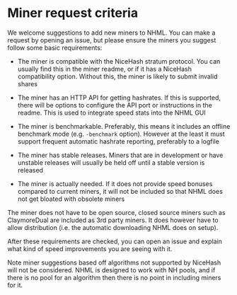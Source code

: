 # Miner request criteria

We welcome suggestions to add new miners to NHML. You can make a request by opening an issue, but please ensure the miners you suggest follow some basic requirements:

* The miner is compatible with the NiceHash stratum protocol. You can usually find this in the miner readme, or if it has a NiceHash compatibility option. Without this, the miner is likely to submit invalid shares

* The miner has an HTTP API for getting hashrates. If this is supported, there will be options to configure the API port or instructions in the readme. This is used to integrate speed stats into the NHML GUI

* The miner is benchmarkable. Preferably, this means it includes an offline benchmark mode (e.g. `-benchmark` option). However at the least it must support frequent automatic hashrate reporting, preferably to a logfile

* The miner has stable releases. Miners that are in development or have unstable releases will usually be held off until a stable version is released

* The miner is actually needed. If it does not provide speed bonuses compared to current miners, it will not be included so that NHML does not get bloated with obsolete miners

The miner does not have to be open source, closed source miners such as ClaymoreDual are included as 3rd party miners. It does however have to allow distribution (i.e. the automatic downloading NHML does on setup). 

After these requirements are checked, you can open an issue and explain what kind of speed improvements you are seeing with it. 

Note miner suggestions based off algorithms not supported by NiceHash will not be considered. NHML is designed to work with NH pools, and if there is no pool for an algorithm then there is no point in including miners for it.